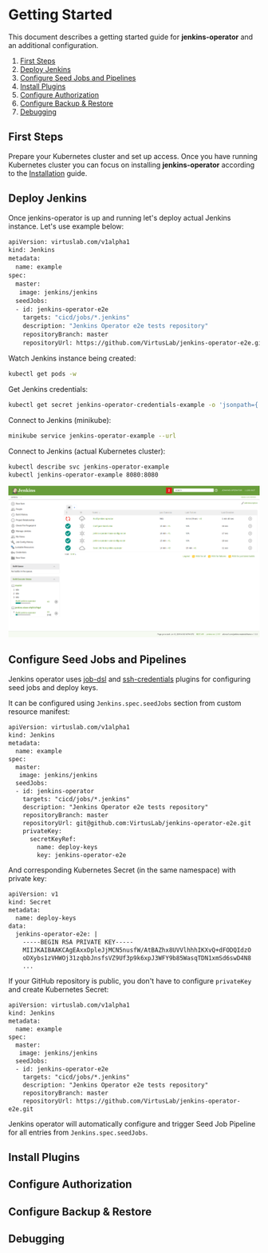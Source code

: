 # Getting Started

This document describes a getting started guide for **jenkins-operator** and an additional configuration.

1. [First Steps](#first-steps)
2. [Deploy Jenkins](#deploy-jenkins)
3. [Configure Seed Jobs and Pipelines](#configure-seed-jobs-and-pipelines)
4. [Install Plugins](#install-plugins)
5. [Configure Authorization](#configure-authorization)
6. [Configure Backup & Restore](#configure-backup-&-restore)
7. [Debugging](#debugging)

## First Steps

Prepare your Kubernetes cluster and set up access.
Once you have running Kubernetes cluster you can focus on installing **jenkins-operator** according to the [Installation](installation.md) guide.

## Deploy Jenkins

Once jenkins-operator is up and running let's deploy actual Jenkins instance.
Let's use example below:

```bash
apiVersion: virtuslab.com/v1alpha1
kind: Jenkins
metadata:
  name: example
spec:
  master:
   image: jenkins/jenkins
  seedJobs:
  - id: jenkins-operator-e2e
    targets: "cicd/jobs/*.jenkins"
    description: "Jenkins Operator e2e tests repository"
    repositoryBranch: master
    repositoryUrl: https://github.com/VirtusLab/jenkins-operator-e2e.git
```

Watch Jenkins instance being created:

```bash
kubectl get pods -w
```

Get Jenkins credentials:

```bash
kubectl get secret jenkins-operator-credentials-example -o 'jsonpath={.data.password}' | base64 -d
```

Connect to Jenkins (minikube):

```bash
minikube service jenkins-operator-example --url
```

Connect to Jenkins (actual Kubernetes cluster):

```bash
kubectl describe svc jenkins-operator-example
kubectl jenkins-operator-example 8080:8080

```

![jenkins](../jenkins.png)

## Configure Seed Jobs and Pipelines

Jenkins operator uses [job-dsl][job-dsl] and [ssh-credentials][ssh-credentials] plugins for configuring seed jobs
and deploy keys.


It can be configured using `Jenkins.spec.seedJobs` section from custom resource manifest:

```
apiVersion: virtuslab.com/v1alpha1
kind: Jenkins
metadata:
  name: example
spec:
  master:
   image: jenkins/jenkins
  seedJobs:
  - id: jenkins-operator
    targets: "cicd/jobs/*.jenkins"
    description: "Jenkins Operator e2e tests repository"
    repositoryBranch: master
    repositoryUrl: git@github.com:VirtusLab/jenkins-operator-e2e.git
    privateKey:
      secretKeyRef:
        name: deploy-keys
        key: jenkins-operator-e2e
```

And corresponding Kubernetes Secret (in the same namespace) with private key:

```
apiVersion: v1
kind: Secret
metadata:
  name: deploy-keys
data:
  jenkins-operator-e2e: |
    -----BEGIN RSA PRIVATE KEY-----
    MIIJKAIBAAKCAgEAxxDpleJjMCN5nusfW/AtBAZhx8UVVlhhhIKXvQ+dFODQIdzO
    oDXybs1zVHWOj31zqbbJnsfsVZ9Uf3p9k6xpJ3WFY9b85WasqTDN1xmSd6swD4N8
    ...
```

If your GitHub repository is public, you don't have to configure `privateKey` and create Kubernetes Secret:

```
apiVersion: virtuslab.com/v1alpha1
kind: Jenkins
metadata:
  name: example
spec:
  master:
   image: jenkins/jenkins
  seedJobs:
  - id: jenkins-operator-e2e
    targets: "cicd/jobs/*.jenkins"
    description: "Jenkins Operator e2e tests repository"
    repositoryBranch: master
    repositoryUrl: https://github.com/VirtusLab/jenkins-operator-e2e.git
```

Jenkins operator will automatically configure and trigger Seed Job Pipeline for all entries from `Jenkins.spec.seedJobs`.

## Install Plugins

## Configure Authorization

## Configure Backup & Restore

## Debugging

[job-dsl]:https://github.com/jenkinsci/job-dsl-plugin
[ssh-credentials]:https://github.com/jenkinsci/ssh-credentials-plugin